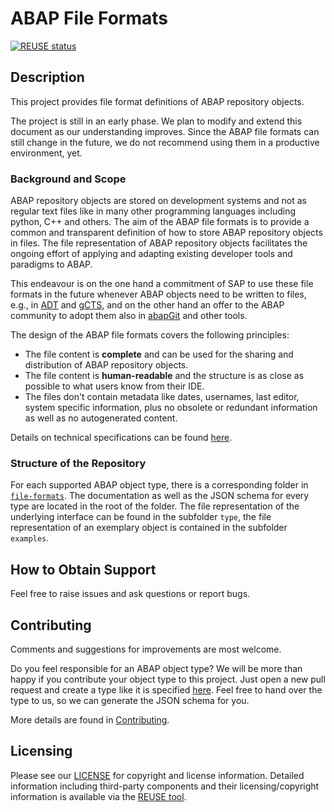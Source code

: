 # ABAP File Formats
<!-- markdown-link-check-disable-next-line -->
[![REUSE status](https://api.reuse.software/badge/github.com/SAP/abap-file-formats)](https://api.reuse.software/info/github.com/SAP/abap-file-formats)

## Description

This project provides file format definitions of ABAP repository objects.

The project is still in an early phase. We plan to modify and extend this document as our understanding improves. Since the ABAP file formats can still change in the future, we do not recommend using them in a productive environment, yet.

### Background and Scope

ABAP repository objects are stored on development systems and not as regular text files like in many other programming languages including python, C++ and others.
The aim of the ABAP file formats is to provide a common and transparent definition of how to store ABAP repository objects in files.
The file representation of ABAP repository objects facilitates the ongoing effort of applying and adapting existing developer tools and paradigms to ABAP.

This endeavour is on the one hand a commitment of SAP to use these file formats in the future whenever ABAP objects need to be written to files,
e.g., in [ADT](https://tools.hana.ondemand.com/#abap) and [gCTS](https://blogs.sap.com/2019/11/14/gcts-is-here/),
and on the other hand an offer to the ABAP community to adopt them also in [abapGit](https://abapgit.org/) and other tools.

The design of the ABAP file formats covers the following principles:
* The file content is **complete** and can be used for the sharing and distribution of ABAP repository objects.
* The file content is **human-readable** and the structure is as close as possible to what users know from their IDE.
* The files don't contain metadata like dates, usernames, last editor, system specific information, plus no obsolete or redundant information as well as no autogenerated content.

Details on technical specifications can be found [here](./docs/specification.md).

### Structure of the Repository
For each supported ABAP object type, there is a corresponding folder in [`file-formats`](./file-formats). The documentation as well as the JSON schema for every type are located in the root of the folder. The file representation of the underlying interface can be found in the subfolder `type`, the file representation of an exemplary object is contained in the subfolder `examples`.


## How to Obtain Support

Feel free to raise issues and ask questions or report bugs.

## Contributing

Comments and suggestions for improvements are most welcome.

Do you feel responsible for an ABAP object type? We will be more than happy if you contribute your object type to this project. Just open a new pull request and create a type like it is specified [here](./docs/json.md#writing-JSON-schema-with-ABAP-types). Feel free to hand over the type to us, so we can generate the JSON schema for you.

More details are found in [Contributing](./CONTRIBUTING.md).

## Licensing

<!-- markdown-link-check-disable-next-line -->
Please see our [LICENSE](LICENSE) for copyright and license information. Detailed information including third-party components and their licensing/copyright information is available via the [REUSE tool](https://api.reuse.software/info/github.com/SAP/abap-file-formats).
